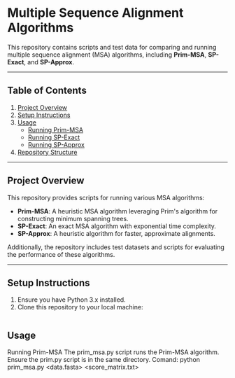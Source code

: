 # Multiple Sequence Alignment Algorithms

This repository contains scripts and test data for comparing and running multiple sequence alignment (MSA) algorithms, including **Prim-MSA**, **SP-Exact**, and **SP-Approx**.

---

## Table of Contents
1. [Project Overview](#project-overview)
2. [Setup Instructions](#setup-instructions)
3. [Usage](#usage)
   - [Running Prim-MSA](#running-prim-msa)
   - [Running SP-Exact](#running-sp-exact)
   - [Running SP-Approx](#running-sp-approx)
4. [Repository Structure](#repository-structure)

---

## Project Overview

This repository provides scripts for running various MSA algorithms:
- **Prim-MSA**: A heuristic MSA algorithm leveraging Prim's algorithm for constructing minimum spanning trees.
- **SP-Exact**: An exact MSA algorithm with exponential time complexity.
- **SP-Approx**: A heuristic algorithm for faster, approximate alignments.

Additionally, the repository includes test datasets and scripts for evaluating the performance of these algorithms.

---

## Setup Instructions

1. Ensure you have Python 3.x installed.
2. Clone this repository to your local machine:
   ```bash

## Usage
Running Prim-MSA
The prim_msa.py script runs the Prim-MSA algorithm. Ensure the prim.py script is in the same directory.
Comand:
python prim_msa.py <data.fasta> <score_matrix.txt>
